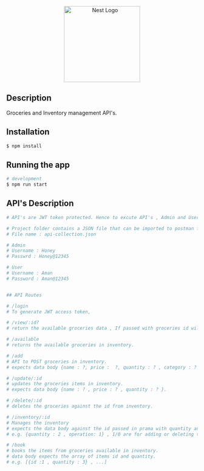 <p align="center">
  <a href="http://nestjs.com/" target="blank"><img src="https://nestjs.com/img/logo-small.svg" width="200" alt="Nest Logo" /></a>
</p>

## Description

Groceries and Inventory management API's.

## Installation

```bash
$ npm install
```

## Running the app

```bash
# development
$ npm run start
```

## API's Description
 ```bash
# API's are JWT token protected. Hence to excute API's , Admin and User have to execute /login API to generate the JWT token for running groceries management API. Token will adhere to the roles and permission for executing the API's.

# Project folder contains a JSON file that can be imported to postman for executing API's.
# File name : api-collection.json

# Admin 
# Username : Honey
# Passwrd : Honey@12345

# User
# Username : Aman
# Password : Aman@12345


## API Routes

# /login
# To generate JWT access token,

# /view/:id?
# return the available groceries data , If passed with groceries id will return the specific groceries data.

# /available
# returns the available groceries in inventory.

# /add
# API to POST groceries in inventory.
# expects data body {name : ?, price :  ?, quantity : ? , category : ? , description : ? }

# /update/:id
# updates the groceries items in inventory.
# expects data body {name : ? , price : ? , quantity : ? }.

# /delete/:id
# deletes the groceries against the id from inventory.

# /inventory/:id
# Manages the inventory
# expects the data body against the id passed in prama with quantity and operation type.
# e.g. {quantity : 2 , operation: 1} , 1/0 are for adding or deleting the items from inventory.

# /book
# books the items from groceries available in inventory.
# data body expects the array of items id and quantity. 
# e.g. [{id :1 , quantity : 3} , ...]
```